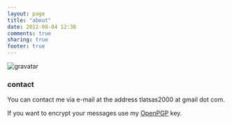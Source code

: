 ```yaml
---
layout: page
title: "about"
date: 2012-08-04 12:38
comments: true
sharing: true
footer: true
---
```


<div><img class="left" src="http://gravatar.com/avatar/c2fdc93100dc7afd5073cdb62f6b34e1" alt="gravatar"/></div>
<h3 class="hsection">contact</h3>
<p>You can contact me via e-mail at the address tlatsas2000 at gmail dot com.<p>
<p>If you want to encrypt your messages use my
<a href="http://pgp.mit.edu:11371/pks/lookup?op=vindex&search=0x0CE79D7D414301DF">OpenPGP</a> key.
</p>

